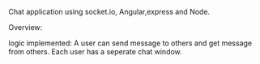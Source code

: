 Chat application using socket.io, Angular,express and Node. 

Overview:

logic implemented: A user can send message to others and get message from others. Each user has a seperate chat window.
